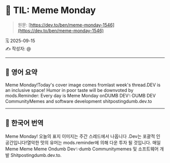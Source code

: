 # 📌 TIL: Meme Monday

> 원문: [https://dev.to/ben/meme-monday-1546](https://dev.to/ben/meme-monday-1546)

🗓 2025-09-15  
✍️ 작성자: @

---

## 🔹 영어 요약

Meme Monday!Today's cover image comes fromlast week's thread.DEV is an inclusive space! Humor in poor taste will be downvoted by mods.Reminder: Every day is Meme Monday onDUMB DEV✨DUMB DEV CommunityMemes and software development shitpostingdumb.dev.to

---

## 🔸 한국어 번역

Meme Monday! 오늘의 표지 이미지는 주간 스레드에서 나옵니다 .Dev는 포괄적 인 공간입니다!열악한 맛의 유머는 mods.reminder에 의해 다운 투자 될 것입니다. 매일 Meme Meme Meme Ondumb Dev✨dumb Communitymemes 및 소프트웨어 개발 Shitpostingdumb.dev.to.

